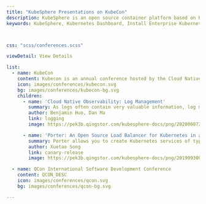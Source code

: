 ```yaml
---
title: "KubeSphere Presentations on KubeCon"
description: KubeSphere is an open source container platform based on Kubernetes for enterprise app development and deployment, suppors installing anywhere from on-premise datacenter to any cloud to edge.
keywords: KubeSphere, Kubernetes Dashboard, Install Enterprise Kubernetes, DevOps, Istio, Service Mesh, Jenkins, container platform



css: "scss/conferences.scss"

viewDetail: View Details

list:
  - name: KubeCon
    content: Kubecon is an annual conference hosted by the Cloud Native Computing Foundation. We have given these presentations in KubeCon 2019.
    icon: images/conferences/kubecon.svg
    bg: images/conferences/kubecon-bg.svg
    children:
      - name: 'Cloud Native Observability: Log Management'
        summary: As logs often contain very valuable information, log management represents an important part of cloud native observability.
        author: Benjamin Huo, Dan Ma
        link: logging
        image: https://pek3b.qingstor.com/kubesphere-docs/png/20200607224942.png

      - name: 'Porter: An Open Source Load Balancer for Kubernetes in a Bare Metal Environment'
        summary: Porter allows you to create Kubernetes services of type LoadBalancer in bare metal cluster, which makes you enjoy the consistent experience with the cloud.
        author: Xuetao Song
        link: canary-release
        image: https://pek3b.qingstor.com/kubesphere-docs/png/20190930095713.png

  - name: QCon International Software Development Conference
    content: QCON_DESC
    icon: images/conferences/qcon.svg
    bg: images/conferences/qcon-bg.svg

---
```

